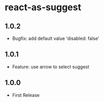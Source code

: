 # react-as-suggest

## 1.0.2

* Bugfix: add default value 'disabled: false'

## 1.0.1

* Feature: use arrow to select suggest

## 1.0.0

* First Release

